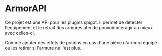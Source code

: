 
# ArmorAPI

Ce projet est une API pour les plugins spigot.
Il permet de detecter l'equipement et le retrait des armures afin de pouvoir intéragir au mieux avec celles-ci.

Comme ajouter des effets de potions en cas d'une pièce d'armure équipé ou les retirer si l'armure ne l'est plus.

